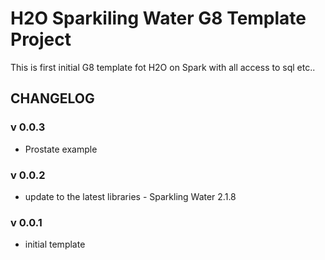 H2O Sparkiling Water G8 Template Project
========================================

This is first initial G8 template fot H2O on Spark with all access to sql etc..


## CHANGELOG

### v 0.0.3
- Prostate example

### v 0.0.2
- update to the latest libraries - Sparkling Water 2.1.8

### v 0.0.1
- initial template


